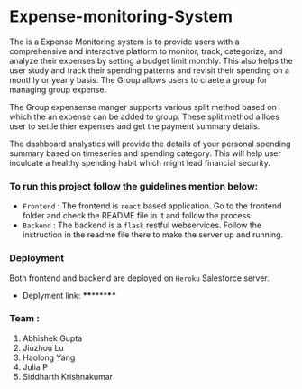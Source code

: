 # Expense-monitoring-System

The is a Expense Monitoring system is to provide users with a comprehensive and interactive platform to monitor, track, categorize, and analyze their expenses by setting a budget limit monthly. This also helps the user study and track their spending patterns and revisit their spending on a monthly or yearly basis. The Group allows users to craete a group for managing group expense.

The Group expensense manger supports various split method based on which the an expense can be added to group. These split method allloes user to settle thier expenses and get the payment summary details.

The dashboard analystics will provide the details of your personal spending summary based on timeseries and spending category. This will help user inculcate a healthy spending habit which might lead financial security.

### To run this project follow the guidelines mention below:

- `Frontend` : The frontend is `react` based application. Go to the frontend folder and check the README file in it and follow the process.
- `Backend` : The backend is a `flask` restful webservices. Follow the instruction in the readme file there to make the server up and running.

### Deployment

Both frontend and backend are deployed on `Heroku` Salesforce server.

- Deplyment link: ****\*\*****\*\*\*\*****\*\*****

### Team :

1. Abhishek Gupta
2. Jiuzhou Lu
3. Haolong Yang
4. Julia P
5. Siddharth Krishnakumar
